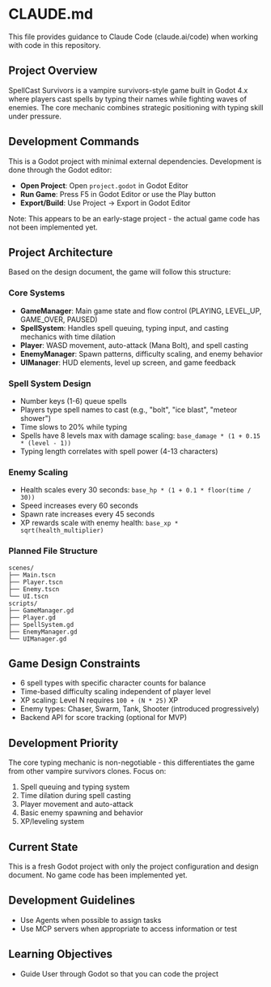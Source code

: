 # CLAUDE.md

This file provides guidance to Claude Code (claude.ai/code) when working with code in this repository.

## Project Overview

SpellCast Survivors is a vampire survivors-style game built in Godot 4.x where players cast spells by typing their names while fighting waves of enemies. The core mechanic combines strategic positioning with typing skill under pressure.

## Development Commands

This is a Godot project with minimal external dependencies. Development is done through the Godot editor:

- **Open Project**: Open `project.godot` in Godot Editor
- **Run Game**: Press F5 in Godot Editor or use the Play button
- **Export/Build**: Use Project → Export in Godot Editor

Note: This appears to be an early-stage project - the actual game code has not been implemented yet.

## Project Architecture

Based on the design document, the game will follow this structure:

### Core Systems
- **GameManager**: Main game state and flow control (PLAYING, LEVEL_UP, GAME_OVER, PAUSED)
- **SpellSystem**: Handles spell queuing, typing input, and casting mechanics with time dilation
- **Player**: WASD movement, auto-attack (Mana Bolt), and spell casting
- **EnemyManager**: Spawn patterns, difficulty scaling, and enemy behavior
- **UIManager**: HUD elements, level up screen, and game feedback

### Spell System Design
- Number keys (1-6) queue spells
- Players type spell names to cast (e.g., "bolt", "ice blast", "meteor shower")
- Time slows to 20% while typing
- Spells have 8 levels max with damage scaling: `base_damage * (1 + 0.15 * (level - 1))`
- Typing length correlates with spell power (4-13 characters)

### Enemy Scaling
- Health scales every 30 seconds: `base_hp * (1 + 0.1 * floor(time / 30))`
- Speed increases every 60 seconds
- Spawn rate increases every 45 seconds
- XP rewards scale with enemy health: `base_xp * sqrt(health_multiplier)`

### Planned File Structure
```
scenes/
├── Main.tscn
├── Player.tscn
├── Enemy.tscn
└── UI.tscn
scripts/
├── GameManager.gd
├── Player.gd
├── SpellSystem.gd
├── EnemyManager.gd
└── UIManager.gd
```

## Game Design Constraints

- 6 spell types with specific character counts for balance
- Time-based difficulty scaling independent of player level
- XP scaling: Level N requires `100 + (N * 25)` XP
- Enemy types: Chaser, Swarm, Tank, Shooter (introduced progressively)
- Backend API for score tracking (optional for MVP)

## Development Priority

The core typing mechanic is non-negotiable - this differentiates the game from other vampire survivors clones. Focus on:
1. Spell queuing and typing system
2. Time dilation during spell casting
3. Player movement and auto-attack
4. Basic enemy spawning and behavior
5. XP/leveling system

## Current State

This is a fresh Godot project with only the project configuration and design document. No game code has been implemented yet.

## Development Guidelines

- Use Agents when possible to assign tasks
- Use MCP servers when appropriate to access information or test

## Learning Objectives

- Guide User through Godot so that you can code the project